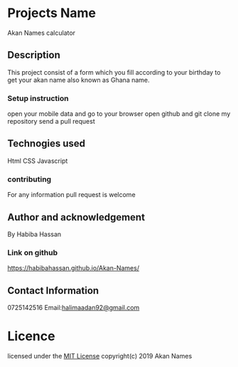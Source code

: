 # Projects  Name
 Akan Names calculator
## Description
   This project consist of a form which you fill according to your birthday to get your akan name also known as Ghana name.
 ### Setup instruction
  open your mobile data and go to your browser
  open github and git clone my repository 
  send a pull request
 ## Technogies used
 Html
 CSS
 Javascript
 ### contributing
 For any information pull request is welcome
## Author and acknowledgement
 By Habiba Hassan
### Link on github
 https://habibahassan.github.io/Akan-Names/
## Contact Information
   0725142516
   Email:halimaadan92@gmail.com
#  Licence
 licensed under the [MIT License](license)
 copyright(c) 2019 Akan Names


  
